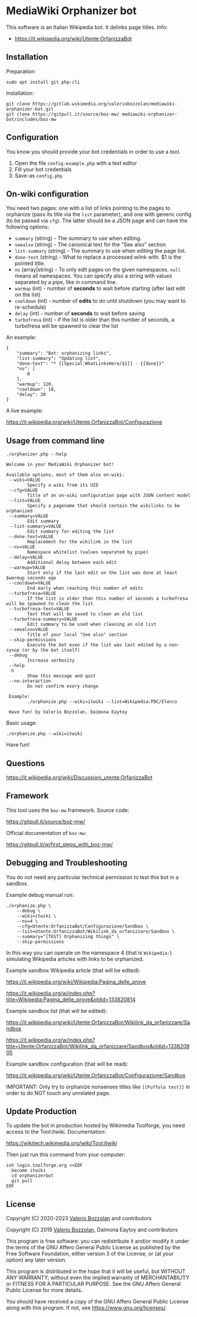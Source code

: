 # MediaWiki Orphanizer bot

This software is an Italian Wikipedia bot. It delinks page titles. Info:

* https://it.wikipedia.org/wiki/Utente:OrfanizzaBot

## Installation

Preparation:

```
sudo apt install git php-cli
```

Installation:

```
git clone https://gitlab.wikimedia.org/valeriobozzolan/mediawiki-orphanizer-bot.git
git clone https://gitpull.it/source/boz-mw/ mediawiki-orphanizer-bot/includes/boz-mw
```

## Configuration

You know you should provide your bot credentials in order to use a tool.

1. Open the file `config-example.php` with a text editor
2. Fill your bot credentials
3. Save-as `config.php`

## On-wiki configuration
You need two pages: one with a list of links pointing to the pages to orphanize (pass its title via the `list` parameter),
and one with generic config (to be passed via `cfg`). The latter should be a JSON page and can have the following options:

* `summary` (string) - The summary to use when editing.
* `seealso` (string) - The canonical text for the "See also" section
* `list-summary` (string) - The summary to use when editing the page list.
* `done-text` (string) - What to replace a processed wlink with. $1 is the pointed title.
* `ns` (array|string) - To only edit pages on the given namespaces. `null` means all namespaces. You can specify also a string with values separated by a pipe, like in command line.
* `warmup` (int) - number of __seconds__ to wait before starting (after last edit on the list)
* `cooldown` (int) - number of __edits__ to do until shutdown (you may want to re-schedule)
* `delay` (int) - number of __seconds__ to wait before saving
* `turbofresa` (int) - if the list is older than this number of seconds, a turbofresa will be spawned to clear the list

An example:

```
{
    "summary": "Bot: orphanizing links",
    "list-summary": "Updating list",
    "done-text": "* [[Special:WhatLinksHere/$1]] - {{done}}"
    "ns": [
        0
    ],
    "warmup": 120,
    "cooldown": 10,
    "delay": 30
}
```

A live example:

https://it.wikipedia.org/wiki/Utente:OrfanizzaBot/Configurazione

## Usage from command line

```
./orphanizer.php --help
```

```
Welcome in your MediaWiki Orphanizer bot!

Available options, most of them also on-wiki:
 --wiki=VALUE
        Specify a wiki from its UID
 --cfg=VALUE
        Title of an on-wiki configuration page with JSON content model
 --list=VALUE
        Specify a pagename that should contain the wikilinks to be orphanized
 --summary=VALUE
        Edit summary
 --list-summary=VALUE
        Edit summary for editing the list
 --done-text=VALUE
        Replacement for the wikilink in the list
 --ns=VALUE
        Namespace whitelist (values separated by pipe)
 --delay=VALUE
        Additional delay between each edit
 --warmup=VALUE
        Start only if the last edit on the list was done at least $warmup seconds ago
 --cooldown=VALUE
        End early when reaching this number of edits
 --turbofresa=VALUE
        If the list is older than this number of seconds a turbofresa will be spawned to clean the list
 --turbofresa-text=VALUE
        Text that will be saved to clean an old list
 --turbofresa-summary=VALUE
        Edit summary to be used when cleaning an old list
 --seealso=VALUE
        Title of your local "See also" section
 --skip-permissions
        Execute the bot even if the list was last edited by a non-sysop (or by the bot itself)
 --debug
        Increase verbosity
 --help
 -h
        Show this message and quit
 --no-interaction
        Do not confirm every change

 Example:
        ./orphanize.php --wiki=itwiki --list=Wikipedia:PDC/Elenco

 Have fun! by Valerio Bozzolan, Daimona Eaytoy
```

Basic usage:

```
./orphanize.php --wiki=itwiki
```

Have fun!

## Questions

https://it.wikipedia.org/wiki/Discussioni_utente:OrfanizzaBot

## Framework

This tool uses the `boz-mw` framework. Source code:

https://gitpull.it/source/boz-mw/

Official documentation of `boz-mw`:

https://gitpull.it/w/first_steps_with_boz-mw/

## Debugging and Troubleshooting

You do not need any particular technical permission to test this bot in a sandbox.

Example debug manual run:

```
./orphanize.php \
	--debug \
	--wiki=itwiki \
	--ns=4 \
	--cfg=Utente:OrfanizzaBot/Configurazione/Sandbox \
	--list=Utente:OrfanizzaBot/Wikilink_da_orfanizzare/Sandbox \
	--summary="[TEST] Orphanizing things" \
	--skip-permissions
```

In this way you can operate on the namespace 4 (that is `Wikipedia:`) simulating Wikipedia articles with links
to be orphanized.

Example sandbox Wikipedia article (that will be edited):

https://it.wikipedia.org/wiki/Wikipedia:Pagina_delle_prove

https://it.wikipedia.org/w/index.php?title=Wikipedia:Pagina_delle_prove&oldid=133820814

Example sandbox list (that will be edited):

https://it.wikipedia.org/wiki/Utente:OrfanizzaBot/Wikilink_da_orfanizzare/Sandbox

https://it.wikipedia.org/w/index.php?title=Utente:OrfanizzaBot/Wikilink_da_orfanizzare/Sandbox&oldid=133820805

Example sandbox configuration (that will be read):

https://it.wikipedia.org/wiki/Utente:OrfanizzaBot/Configurazione/Sandbox

IMPORTANT: Only try to orphanize nonsenses titles like `[[Puffolo test]]` in order to do NOT touch any unrelated page.

## Update Production

To update the bot in production hosted by Wikimedia Toolforge, you need access to the Tool:itwiki. Documentation:

https://wikitech.wikimedia.org/wiki/Tool:Itwiki

Then just run this command from your computer:

```
ssh login.toolforge.org <<EOF
  become itwiki
  cd orphanizerbot
  git pull
EOF
```

## License

Copyright (C) 2020-2023 [Valerio Bozzolan](https://it.wikipedia.org/wiki/Utente:Valerio_Bozzolan) and contributors

Copyright (C) 2019 [Valerio Bozzolan](https://it.wikipedia.org/wiki/Utente:Valerio_Bozzolan), Daimona Eaytoy and contributors

This program is free software: you can redistribute it and/or modify
it under the terms of the GNU Affero General Public License as
published by the Free Software Foundation, either version 3 of the
License, or (at your option) any later version.

This program is distributed in the hope that it will be useful,
but WITHOUT ANY WARRANTY; without even the implied warranty of
MERCHANTABILITY or FITNESS FOR A PARTICULAR PURPOSE. See the
GNU Affero General Public License for more details.

You should have received a copy of the GNU Affero General Public License
along with this program. If not, see <https://www.gnu.org/licenses/>.
